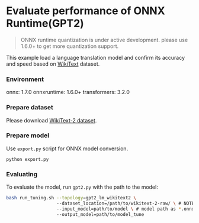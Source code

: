 # Evaluate performance of ONNX Runtime(GPT2) 
>ONNX runtime quantization is under active development. please use 1.6.0+ to get more quantization support. 

This example load a language translation model and confirm its accuracy and speed based on [WikiText](https://blog.einstein.ai/the-wikitext-long-term-dependency-language-modeling-dataset/) dataset. 

### Environment
onnx: 1.7.0
onnxruntime: 1.6.0+
transformers: 3.2.0

### Prepare dataset
Please download [WikiText-2 dataset](https://s3.amazonaws.com/research.metamind.io/wikitext/wikitext-2-raw-v1.zip).

### Prepare model
Use `export.py` script for ONNX model conversion. 

```shell
python export.py
```

### Evaluating
To evaluate the model, run `gpt2.py` with the path to the model:

```bash
bash run_tuning.sh --topology=gpt2_lm_wikitext2 \ 
                   --dataset_location=/path/to/wikitext-2-raw/ \ # NOTE: path must end with /
                   --input_model=path/to/model \ # model path as *.onnx
                   --output_model=path/to/model_tune
```


